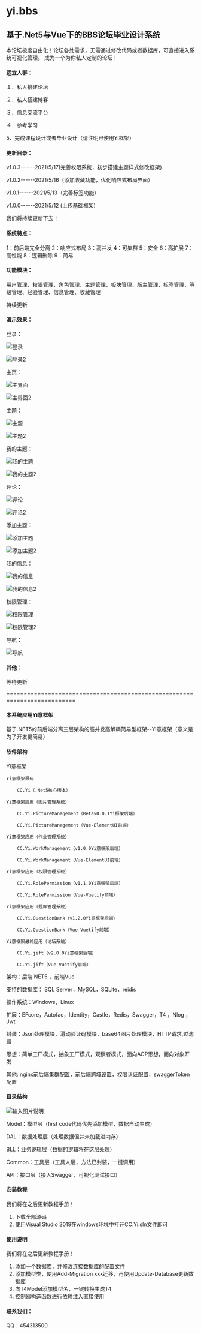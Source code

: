 # yi.bbs

## 基于.Net5与Vue下的BBS论坛毕业设计系统

本论坛极度自由化！论坛各处需求，无需通过修改代码或者数据库，可直接进入系统可视化管理。
成为一个为你私人定制的论坛！

#### 适宜人群：

１．私人搭建论坛

２．私人搭建博客

３．信息交流平台

４．参考学习

5．完成课程设计或者毕业设计（请注明已使用Yi框架）

#### 更新目录：

v1.0.3------2021/5/17(完善权限系统，初步搭建主题样式修改框架)

v1.0.2------2021/5/16（添加收藏功能，优化响应式布局界面）

v1.0.1------2021/5/13（完善标签功能）

v1.0.0------2021/5/12 (上传基础框架)


我们将持续更新下去！

#### 系统特点：

1：前后端完全分离  2：响应式布局  3：高并发  4：可集群  5：安全  6：高扩展  7：高性能  8：逻辑删除  9：简易


#### 功能模块：

用户管理、权限管理、角色管理、主题管理、板块管理、版主管理、标签管理、等级管理、经验管理、信息管理、收藏管理

持续更新

#### 演示效果：
登录：

![登录](https://user-images.githubusercontent.com/68722157/118130434-edbd4980-b42f-11eb-884f-f5b6f3c9cdc3.png)

![登录2](https://user-images.githubusercontent.com/68722157/118130461-f44bc100-b42f-11eb-809e-9e5bb1a28f45.png)

主页：

![主界面](https://user-images.githubusercontent.com/68722157/118130541-0e859f00-b430-11eb-9a7e-e772de028960.png)

![主界面2](https://user-images.githubusercontent.com/68722157/118130546-0fb6cc00-b430-11eb-9037-0806c5ebdaf5.png)

主题：

![主题](https://user-images.githubusercontent.com/68722157/118130691-3f65d400-b430-11eb-8dd1-def151292b81.png)

![主题2](https://user-images.githubusercontent.com/68722157/118130701-412f9780-b430-11eb-94e6-69aac07d0696.png)

我的主题：

![我的主题](https://user-images.githubusercontent.com/68722157/118131928-b354ac00-b431-11eb-8eff-b8605e02229a.png)

![我的主题2](https://user-images.githubusercontent.com/68722157/118131937-b485d900-b431-11eb-9977-66d3e758ea2a.png)

评论：

![评论](https://user-images.githubusercontent.com/68722157/118130568-17767080-b430-11eb-961c-4bc3e94a47a6.png)

![评论2](https://user-images.githubusercontent.com/68722157/118130571-18a79d80-b430-11eb-844b-7e05f5042e0f.png)

添加主题：

![添加主题](https://user-images.githubusercontent.com/68722157/118130605-21986f00-b430-11eb-9366-0dfe6f708aed.png)

![添加主题2](https://user-images.githubusercontent.com/68722157/118130624-26f5b980-b430-11eb-8e21-0c207406a3b5.png)

我的信息：

![我的信息](https://user-images.githubusercontent.com/68722157/118130655-3248e500-b430-11eb-80d1-564644fbeb77.png)

![我的信息2](https://user-images.githubusercontent.com/68722157/118130659-337a1200-b430-11eb-95fc-1c6e45b1aec3.png)

权限管理：

![权限管理](https://user-images.githubusercontent.com/68722157/118130742-4ee51d00-b430-11eb-83b4-8be49285a961.png)

![权限管理2](https://user-images.githubusercontent.com/68722157/118130748-51477700-b430-11eb-8297-e5bf92472902.png)

导航：

![导航](https://user-images.githubusercontent.com/68722157/118130725-4856a580-b430-11eb-86ca-6e5743ab53ae.png)


#### 其他：
等待更新


==========================================================================

#### 本系统应用Yi意框架
基于.NET5的前后端分离三层架构的高并发高解耦简易型框架--Yi意框架（意义是为了开发更简易）

#### 软件架构

Yi意框架

	Yi意框架源码

		CC.Yi（.Net5核心版本）

	Yi意框架应用（图片管理系统）

		CC.Yi.PictureManagement（Betav0.0.1Yi框架后端）

		CC.Yi.PictureManagement（Vue-ElementUI前端）

	Yi意框架应用（作业管理系统）

		CC.Yi.WorkManagement（v1.0.0Yi意框架后端）

		CC.Yi.WorkManagement（Vue-ElementUI前端）

	Yi意框架应用（权限管理系统）

		CC.Yi.RolePermission（v1.1.0Yi意框架后端）

		CC.Yi.RolePermission（Vue-Vuetify前端）

	Yi意框架应用（题库管理系统）

		CC.Yi.QuestionBank（v1.2.0Yi意框架后端）

		CC.Yi.QuestionBank（Vue-Vuetify前端）

	Yi意框架最终应用（论坛系统）

		CC.Yi.jift（v2.0.0Yi意框架后端）

		CC.Yi.jift（Vue-Vuetify前端）


架构：后端.NET5 ，前端Vue

支持的数据库： SQL Server，MySQL，SQLite，reidis

操作系统：Windows，Linux

扩展：EFcore，Autofac，Identity，Castle，Redis，Swagger，T4 ，Nlog ，Jwt

封装：Json处理模块，滑动验证码模块，base64图片处理模块，HTTP请求,过滤器

思想：简单工厂模式，抽象工厂模式，观察者模式，面向AOP思想，面向对象开发

其他: nginx前后端集群配置，前后端跨域设置，权限认证配置，swaggerToken配置


#### 目录结构
![输入图片说明](https://images.gitee.com/uploads/images/2021/0321/023715_59bef411_3049273.png "屏幕截图.png")

Model：模型层（first code代码优先添加模型，数据自动生成）

DAL：数据处理层（处理数据但并未加载进内存）

BLL：业务逻辑层（数据的逻辑将在这层处理）

Common：工具层（工具人层，方法已封装，一键调用）

API：接口层（接入Swagger，可视化测试接口）


#### 安装教程
我们将在之后更新教程手册！

1.  下载全部源码
2.  使用Visual Studio 2019在windows环境中打开CC.Yi.sln文件即可


#### 使用说明
我们将在之后更新教程手册！

1.  添加一个数据库，并修改连接数据库的配置文件
2.  添加模型类，使用Add-Migration xxx迁移，再使用Update-Database更新数据库
3.  向T4Model添加模型名，一键转换生成T4
4.  控制器构造函数进行依赖注入直接使用

#### 联系我们：
QQ：454313500


